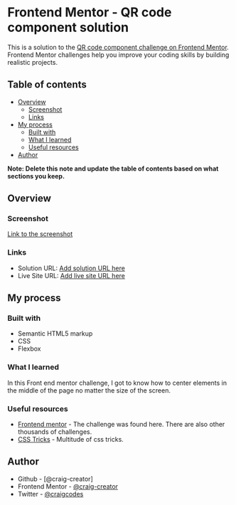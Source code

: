 # Frontend Mentor - QR code component solution

This is a solution to the [QR code component challenge on Frontend Mentor](https://www.frontendmentor.io/challenges/qr-code-component-iux_sIO_H). Frontend Mentor challenges help you improve your coding skills by building realistic projects. 

## Table of contents

- [Overview](#overview)
  - [Screenshot](#screenshot)
  - [Links](#links)
- [My process](#my-process)
  - [Built with](#built-with)
  - [What I learned](#what-i-learned)
  - [Useful resources](#useful-resources)
- [Author](#author)

**Note: Delete this note and update the table of contents based on what sections you keep.**

## Overview

### Screenshot

[Link to the screenshot](.images/screenshot.png)

### Links

- Solution URL: [Add solution URL here](https://your-solution-url.com)
- Live Site URL: [Add live site URL here](https://your-live-site-url.com)

## My process

### Built with

- Semantic HTML5 markup
- CSS
- Flexbox

### What I learned

In this Front end mentor challenge, I got to know how to center elements in the middle of the page no matter the size of the screen. 


### Useful resources

- [Frontend mentor](https://www.frontendmentor.io) - The challenge was found here. There are also other thousands of challenges.
- [CSS Tricks](https://www.css-tricks.com) - Multitude of css tricks.

## Author

- Github - [@craig-creator]
- Frontend Mentor - [@craig-creator](https://www.frontendmentor.io/profile/craig-creator)
- Twitter - [@craigcodes](https://www.twitter.com/craigcodes)
